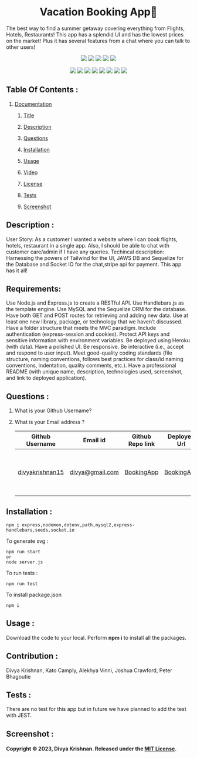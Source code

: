  
<h1 align="center">Vacation Booking App👋</h1>
The best way to find a summer getaway covering everything from Flights, Hotels, Restaurants! This app has a splendid UI and has the lowest prices on the market! Plus it has several features from a chat where you can talk to other users!

<p align="center">
    <img src="https://img.shields.io/github/repo-size/divyakrishnan15/BookingApp" />
    <img src="https://img.shields.io/github/languages/top/divyakrishnan15/BookingApp"  />
    <img src="https://img.shields.io/github/issues/divyakrishnan15/BookingApp" />
    <img src="https://img.shields.io/github/last-commit/divyakrishnan15/BookingApp" >
    <a href="https://github.com/divyakrishnan15"><img src="https://img.shields.io/github/followers/divyakrishnan15?style=social" target="_blank" /></a
</p>
  
<p align="center">
    <img src="https://img.shields.io/badge/Javascript-yellow" />
    <img src="https://img.shields.io/badge/express-handlebars-blue"  />
    <img src="https://img.shields.io/badge/-node.js-green" />
    <img src="https://img.shields.io/badge/-MVC-red" >
    <img src="https://img.shields.io/badge/-sequelize-lightgrey" />
    <img src="https://img.shields.io/badge/-json-orange" />
    <img src="https://img.shields.io/badge/mySQL-blue"  />
    <img src="https://img.shields.io/badge/express.js-green" />
</p>

 ## Table Of Contents : 
 1.  [Documentation](#documentation) 

        1.  [Title](#Title) 

        2.  [Description](#Description) 

        3.  [Questions](#Questions) 

        4.  [Installation](#Installation) 

        5.  [Usage](#Usage) 

        6.  [Video](#Video) 

        7.  [License](#License) 

        8. [Tests](#Tests) 

        9. [Screenshot](#screenshot) 
 
 ## Description :  
 <a name="Description"></a>
User Story:
As a customer I wanted a website where I can book flights, hotels, restaurant in a single app. Also, I should be able to chat with customer care/admin if I have any queries.
Techincal description:
Harnessing the powers of Tailwind for the UI, JAWS DB and Sequelize for the Database and Socket IO for the chat,stripe api for payment. This app has it all!


## Requirements:
Use Node.js and Express.js to create a RESTful API.
Use Handlebars.js as the template engine.
Use MySQL and the Sequelize ORM for the database.
Have both GET and POST routes for retrieving and adding new data.
Use at least one new library, package, or technology that we haven’t discussed.
Have a folder structure that meets the MVC paradigm.
Include authentication (express-session and cookies).
Protect API keys and sensitive information with environment variables.
Be deployed using Heroku (with data).
Have a polished UI.
Be responsive.
Be interactive (i.e., accept and respond to user input).
Meet good-quality coding standards (file structure, naming conventions, follows best practices for class/id naming conventions, indentation, quality comments, etc.).
Have a professional README (with unique name, description, technologies used, screenshot, and link to deployed application).



 ## Questions :  
 <a name="Questions"></a> 
 1. What is your Github Username? 
 2. What is your Email address ? 
 
    | Github Username  | **Email id** | **Github Repo link** | **Deployed Url** | **Contributor** |
    | --- | --- | --- | --- | --- |
    | [divyakrishnan15](https://github.com/divyakrishnan15) | divya@gmail.com | [BookingApp](https://github.com/divyakrishnan15/BookingApp/) | [BookingApp]([https://divyakrishnan15.github.io/BookingApp/](https://vacation-booking-app-426edb2cb493.herokuapp.com/)) | Divya Krishnan,Kato Cambly,Alekhya Vinni,Joshua Crawford,Peter Bhagoutie |

 ## Installation :  
 <a name="Installation"></a> 
```shell 
npm i express,nodemon,dotenv,path,mysql2,express-handlebars,seeds,socket.io
```

To generate svg :
```shell
npm run start 
or
node server.js
 ```

To run tests :
```shell
npm run test
 ```

To install package.json
```shell
npm i
```

 ## Usage :  
 <a name="Usage"></a> 
 Download the code to your local. 
 Perform **npm i** to install all the packages. 
 

 ## Contribution :  
 <a name="License"></a> 
 Divya Krishnan,
 Kato Camply,
 Alekhya Vinni,
 Joshua Crawford,
 Peter Bhagoutie

 ## Tests :
 <a name="Tests"></a> 
 There are no test for this app but in future we have planned to add the test with JEST.

 ## Screenshot : 
 <a name="screenshot"></a> 


 #### Copyright © 2023, Divya Krishnan. Released under the [MIT License](https://choosealicense.com/licenses/mit/).
